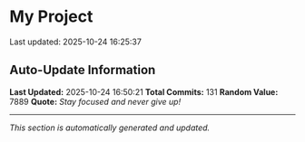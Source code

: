 # My Project


Last updated: 2025-10-24 16:25:37










































































































































































































































































































































































































































































































































## Auto-Update Information

**Last Updated:** 2025-10-24 16:50:21
**Total Commits:** 131
**Random Value:** 7889
**Quote:** _Stay focused and never give up!_

---
_This section is automatically generated and updated._